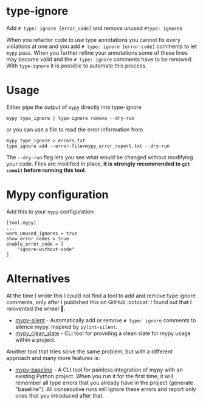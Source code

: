 # type-ignore
Add `# type: ignore [error_code]` and remove unused `#type: ignore`s

When you refactor code to use type annotations you cannot fix every violations at one and you add `# type: ignore [error-code]` comments to let `mypy` pass.
When you further refine your annotations some of these lines may become valid and the `# type: ignore` comments have to be removed.
With `type-ignore` it is possible to automate this process.

# Usage

Either pipe the output of `mypy` directly into type-ignore

```
mypy type_ignore | type-ignore remove --dry-run
```

or you can use a file to read the error information from
```
mypy type_ignore > errors.txt
type_ignore add --error-file=mypy_error_report.txt --dry-run
```

The `--dry-run` flag lets you see what would be changed without modifying your code.
Files are modified in place, **it is strongly recommended to `git commit` before running this tool**.

# Mypy configuration

Add this to your `mypy` configuration:
```
[tool.mypy]
...
warn_unused_ignores = true
show_error_codes = true
enable_error_code = [
    "ignore-without-code"
]
```

# Alternatives

At the time I wrote this I could not find a tool to add and remove type ignore comments, only after I published this on GitHub :octocat: I found out that I reinvented the wheel 🤦️.

- [mypy-silent](https://github.com/whtsky/mypy-silent) - Automatically add or remove `# type: ignore` comments to silence mypy. Inspired by `pylint-silent`.
- [mypy_clean_slate](https://github.com/geo7/mypy_clean_slate) - CLI tool for providing a clean slate for mypy usage within a project.

Another tool that tries solve the same problem, but with a different approach and many more features is:
- [mypy-baseline](https://github.com/orsinium-labs/mypy-baseline) - A CLI tool for painless integration of mypy with an existing Python project. When you run it for the first time, it will remember all type errors that you already have in the project (generate "baseline"). All consecutive runs will ignore these errors and report only ones that you introduced after that.
